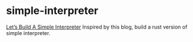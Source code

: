 # simple-interpreter
[Let’s Build A Simple Interpreter](https://ruslanspivak.com/lsbasi-part1/) Inspired by this blog, build a rust version of simple interpreter.


